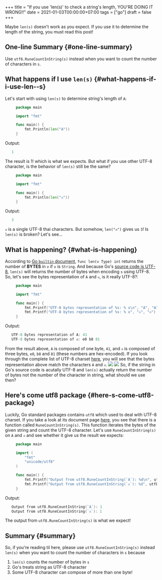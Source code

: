 +++
title = "If you use 'len(s)' to check a string's length, YOU'RE DOING IT WRONG!!"
date = 2021-01-03T00:00:00+07:00
tags = ["go"]
draft = false
+++

Maybe `len(s)` doesn't work as you expect. If you use it to determine the length of the string, you must read this post!


## One-line Summary {#one-line-summary}

Use `utf8.RuneCountInString(s)` instead when you want to count the number of characters in `s`.


## What happens if I use `len(s)` {#what-happens-if-i-use-len--s}

Let's start with using `len(s)` to determine string's length of `A`:

```go
     package main

     import "fmt"

     func main() {
	     fmt.Println(len("A"))
     }
```

Output:

```go
   1
```

The result is 1! which is what we expects. But what if you use other UTF-8 character, is the behavior of `len(s)` still be the same?

```go
     package main

     import "fmt"

     func main() {
	     fmt.Println(len("ก"))
     }
```

Output:

```go
   3
```

`ก` is a single UTF-8 thai characters. But somehow, `len("ก")` gives us `3`! Is `len(s)` is broken? Let's see...


## What is happening? {#what-is-happening}

According to [Go `builtin` document](https://golang.org/pkg/builtin/#len), `func len(v Type) int` returns the number of **BYTES** in `v` if `v` is `String`. And because Go's [source code is UTF-8](https://blog.golang.org/strings), `len(s)` will returns the number of bytes when encoding `s` using UTF-8. So, let's see the bytes representation of `A` and `ก`, is it really UTF-8?:

```go
     package main

     import "fmt"

     func main() {
	     fmt.Printf("UTF-8 bytes representation of %s: % x\n", "A", "A")
	     fmt.Printf("UTF-8 bytes representation of %s: % x", "ก", "ก")
     }
```

Output:

```go
   UTF-8 bytes representation of A: 41
   UTF-8 bytes representation of ก: e0 b8 81
```

From the result above, `A` is composed of one byte, `41`, and `ก` is composed of three bytes, `e0`, `b8` and `81` (these numbers are hex-encoded). If you look through the complete list of UTF-8 charset [here](https://www.fileformat.info/info/charset/UTF-8/list.htm), you will see that the bytes representation above match the characters `A` and `ก`.
![](/ox-hugo/image_1.png)
![](/ox-hugo/image_2.png)
So, if the string in Go's source code is acutally UTF-8 and `len(s)` actually return the number of bytes not the number of the character in string, what should we use then?


## Here's come utf8 package {#here-s-come-utf8-package}

Luckily, Go standard packages contains `utf8` which used to deal with UTF-8 charset. If you take a look at its document page [here](https://golang.org/pkg/unicode/utf8/#RuneCountInString), you see that there is a function called `RuneCountInString(s)`. This function iterates the bytes of the given string and count the UTF-8 character. Let's use `RuneCountInString(s)` on `A` and `ก` and see whether it give us the result we expects:

```go
     package main

     import (
	     "fmt"
	     "unicode/utf8"
     )

     func main() {
	     fmt.Printf("Output from utf8.RuneCountInString(`A`): %d\n", utf8.RuneCountInString("A"))
	     fmt.Printf("Output from utf8.RuneCountInString(`ก`): %d", utf8.RuneCountInString("ก"))
     }
```

Output:

```go
   Output from utf8.RuneCountInString(`A`): 1
   Output from utf8.RuneCountInString(`ก`): 1
```

The output from `utf8.RuneCountInString(s)` is what we expect!


## Summary {#summary}

So, if you're reading til here, please use `utf8.RuneCountInString(s)` instead `len(s)` when you want to count the number of characters in `s` because

1.  `len(s)` counts the number of bytes in `s`
2.  Go's treats string as UTF-8 character
3.  Some UTF-8 character can compose of more than one byte!
